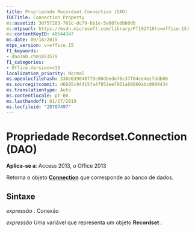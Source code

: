 ```yaml
---
title: Propriedade Recordset.Connection (DAO)
TOCTitle: Connection Property
ms:assetid: 3d757283-761c-dc79-bb1e-5e607edbb0db
ms:mtpsurl: https://msdn.microsoft.com/library/Ff192710(v=office.15)
ms:contentKeyID: 48544347
ms.date: 09/18/2015
mtps_version: v=office.15
f1_keywords:
- dao360.chm1053579
f1_categories:
- Office.Version=v15
localization_priority: Normal
ms.openlocfilehash: 338e039048779c00dbede76c37f04ce4ecfddb06
ms.sourcegitcommit: d6695c94415fa47952ee7961a69660abc0904434
ms.translationtype: Auto
ms.contentlocale: pt-BR
ms.lasthandoff: 01/17/2019
ms.locfileid: "28707497"
---
```

# <a name="recordsetconnection-property-dao"></a>Propriedade Recordset.Connection (DAO)


**Aplica-se a**: Access 2013, o Office 2013

Retorna o objeto **[Connection](connection-object-dao.md)** que corresponde ao banco de dados.

## <a name="syntax"></a>Sintaxe

*expressão* . Conexão

*expressão* Uma variável que representa um objeto **Recordset** .

